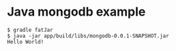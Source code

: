 # Java mongodb example

```
$ gradle fatJar
$ java -jar app/build/libs/mongodb-0.0.1-SNAPSHOT.jar
Hello World!
```
